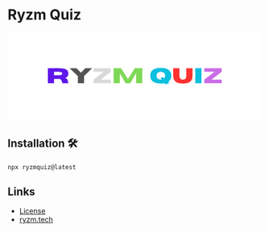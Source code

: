 # Ryzm Quiz

![Ryzm-quiz](assets/thumbnail.png)

## Installation 🛠️

```
npx ryzmquiz@latest
```

## Links

- [License]()
- [ryzm.tech](https://ryzm.tech)